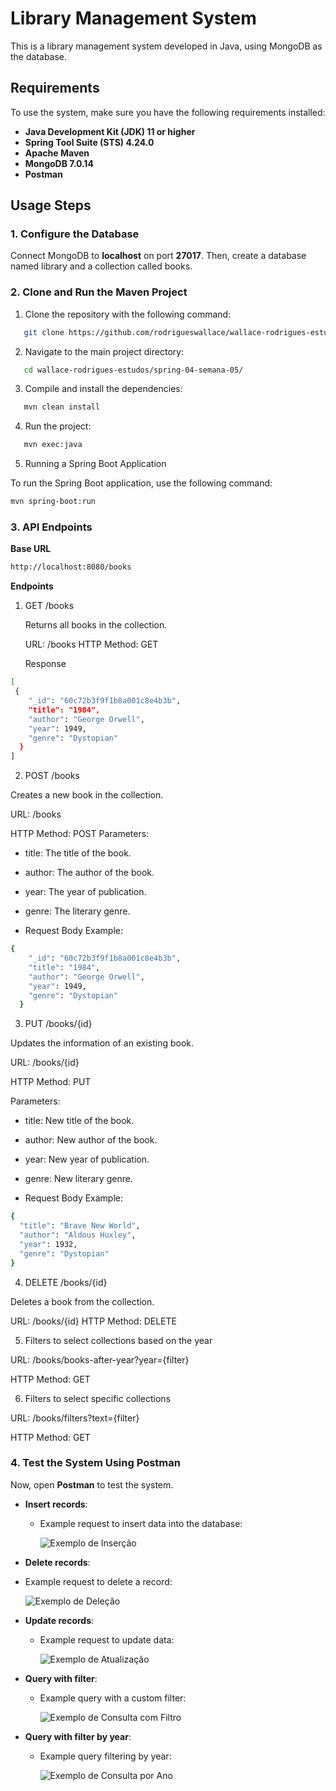 # Library Management System

This is a library management system developed in Java, using MongoDB as the database.

## Requirements

To use the system, make sure you have the following requirements installed:

- **Java Development Kit (JDK) 11 or higher**
- **Spring Tool Suite (STS) 4.24.0**
- **Apache Maven**
- **MongoDB 7.0.14**
- **Postman**

## Usage Steps

### 1. Configure the Database

Connect MongoDB to **localhost** on port **27017**. Then, create a database named library and a collection called books.

### 2. Clone and Run the Maven Project

1. Clone the repository with the following command:

```bash
   git clone https://github.com/rodrigueswallace/wallace-rodrigues-estudos.git
```

2. Navigate to the main project directory:

```bash
   cd wallace-rodrigues-estudos/spring-04-semana-05/
```

3. Compile and install the dependencies:

```bash
   mvn clean install
```

4. Run the project:

```bash
   mvn exec:java
```
5. Running a Spring Boot Application

To run the Spring Boot application, use the following command:

```bash
mvn spring-boot:run
```


### 3. API Endpoints

**Base URL**

```bash
http://localhost:8080/books
```
**Endpoints**

1. GET /books
   
   Returns all books in the collection.

   URL: /books
   HTTP Method: GET

   Response

```bash
[
 {
    "_id": "60c72b3f9f1b8a001c8e4b3b",
    "title": "1984",
    "author": "George Orwell",
    "year": 1949,
    "genre": "Dystopian"
  }
]
```

2. POST /books
   
Creates a new book in the collection.

URL: /books

HTTP Method: POST
Parameters:

- title: The title of the book.
- author: The author of the book.
- year: The year of publication.
- genre: The literary genre.

- Request Body Example:

```bash
{
    "_id": "60c72b3f9f1b8a001c8e4b3b",
    "title": "1984",
    "author": "George Orwell",
    "year": 1949,
    "genre": "Dystopian"
  }
```

3. PUT /books/{id}
   
Updates the information of an existing book.

URL: /books/{id}

HTTP Method: PUT

Parameters:

- title: New title of the book.
- author: New author of the book.
- year: New year of publication.
- genre: New literary genre.

- Request Body Example:

```bash
{
  "title": "Brave New World",
  "author": "Aldous Huxley",
  "year": 1932,
  "genre": "Dystopian"
}

```

4. DELETE /books/{id}
   
Deletes a book from the collection.

URL: /books/{id}
HTTP Method: DELETE


5. Filters to select collections based on the year

URL: /books/books-after-year?year={filter}

HTTP Method: GET

6. Filters to select specific collections
   
URL: /books/filters?text={filter}

HTTP Method: GET


### 4. Test the System Using Postman

Now, open **Postman** to test the system.

- **Insert records**:

  - Example request to insert data into the database:

    ![Exemplo de Inserção](img/img_inserir.png)

- **Delete records**:
- Example request to delete a record:

  ![Exemplo de Deleção](img/img_deletar.png)

- **Update records**:

  - Example request to update data:

    ![Exemplo de Atualização](img/img_atualizar.png)

- **Query with filter**:

  - Example query with a custom filter:

    ![Exemplo de Consulta com Filtro](img/img_allFilter.png)

- **Query with filter by year**:

  - Example query filtering by year:

    ![Exemplo de Consulta por Ano](img/img_books-after-year.png)
